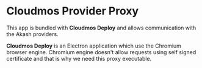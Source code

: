 # Cloudmos Provider Proxy

This app is bundled with **Cloudmos Deploy** and allows communication with the Akash providers.

**Cloudmos Deploy** is an Electron application which use the Chromium browser engine. Chromium engine doesn't  allow requests using self signed certificate and that is why we need this proxy executable.